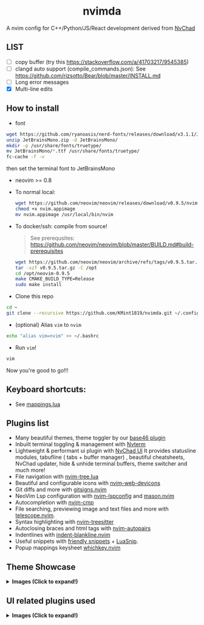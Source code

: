 <h1 align="center">nvimda</h1>
A nvim config for C++/Python/JS/React development derived from <a href="https://github.com/NvChad/NvChad/tree/v2.0">NvChad</a>

## LIST
- [ ] copy buffer (try this https://stackoverflow.com/a/41703217/9545385)
- [ ] clangd auto support (compile_commands.json): See https://github.com/rizsotto/Bear/blob/master/INSTALL.md
- [ ] Long error messages
- [x] Multi-line edits

## How to install
- font
```bash
wget https://github.com/ryanoasis/nerd-fonts/releases/download/v3.1.1/JetBrainsMono.zip
unzip JetBrainsMono.zip -d JetBrainsMono/
mkdir -p /usr/share/fonts/truetype/
mv JetBrainsMono/*.ttf /usr/share/fonts/truetype/
fc-cache -f -v
```
then set the terminal font to JetBrainsMono 

- neovim >= 0.8
- To normal local:
    ```bash
    wget https://github.com/neovim/neovim/releases/download/v0.9.5/nvim.appimage
    chmod +x nvim.appimage
    mv nvim.appimage /usr/local/bin/nvim
    ```
- To docker/ssh: compile from source!
    > See prerequsites: https://github.com/neovim/neovim/blob/master/BUILD.md#build-prerequisites
    ```bash
    wget https://github.com/neovim/neovim/archive/refs/tags/v0.9.5.tar.gz
    tar -xzf v0.9.5.tar.gz -C /opt
    cd /opt/neovim-0.9.5
    make CMAKE_BUILD_TYPE=Release
    sudo make install
    ```

- Clone this repo
```bash
cd ~
git clone --recursive https://github.com/KMint1819/nvimda.git ~/.config/nvim --depth=1
```

- (optional) Alias `vim` to `nvim`
```bash
echo "alias vim=nvim" >> ~/.bashrc
```

- Run `vim`!
```bash
vim
```

Now you're good to go!!!

## Keyboard shortcuts:
- See [mappings.lua](./lua/core/mappings.lua)
 
## Plugins list

- Many beautiful themes, theme toggler by our [base46 plugin](https://github.com/NvChad/base46)
- Inbuilt terminal toggling & management with [Nvterm](https://github.com/NvChad/nvterm)
- Lightweight & performant ui plugin with [NvChad UI](https://github.com/NvChad/ui) It provides statusline modules, tabufline ( tabs + buffer manager) , beautiful cheatsheets, NvChad updater, hide & unhide terminal buffers, theme switcher and much more!
- File navigation with [nvim-tree.lua](https://github.com/kyazdani42/nvim-tree.lua)
- Beautiful and configurable icons with [nvim-web-devicons](https://github.com/kyazdani42/nvim-web-devicons)
- Git diffs and more with [gitsigns.nvim](https://github.com/lewis6991/gitsigns.nvim) 
- NeoVim Lsp configuration with [nvim-lspconfig](https://github.com/neovim/nvim-lspconfig) and [mason.nvim](https://github.com/williamboman/mason.nvim)
- Autocompletion with [nvim-cmp](https://github.com/hrsh7th/nvim-cmp)
- File searching, previewing image and text files and more with [telescope.nvim](https://github.com/nvim-telescope/telescope.nvim).
- Syntax highlighting with [nvim-treesitter](https://github.com/nvim-treesitter/nvim-treesitter)
- Autoclosing braces and html tags with [nvim-autopairs](https://github.com/windwp/nvim-autopairs)
- Indentlines with [indent-blankline.nvim](https://github.com/lukas-reineke/indent-blankline.nvim)
- Useful snippets with [friendly snippets](https://github.com/rafamadriz/friendly-snippets) + [LuaSnip](https://github.com/L3MON4D3/LuaSnip).
- Popup mappings keysheet [whichkey.nvim](https://github.com/folke/which-key.nvim)

## Theme Showcase

<details><summary> <b>Images (Click to expand!)</b></summary>

![4 themes](https://nvchad.com/screenshots/four_Themes.webp)
![radium 1](https://nvchad.com/screenshots/radium1.webp)
![radium 2](https://nvchad.com/screenshots/radium2.webp)
![radium 3](https://nvchad.com/screenshots/radium3.webp)


(Note: these are just 4-5 themes, NvChad has around 56 themes)
</details>

## UI related plugins used

<details><summary> <b>Images (Click to expand!)</b></summary>

<h3> Nvim-tree.lua </h3>

Fast file tree:

<kbd><img src="https://nvchad.com/features/nvimtree.webp"></kbd>

<h3> Telescope-nvim </h3>

A fuzzy file finder, picker, sorter, previewer and much more:

<kbd><img src="https://nvchad.com/features/telescope.webp"></kbd>

<h3> Our own statusline written from scratch  </h3>

[NvChad UI](https://github.com/NvChad/ui)

<kbd><img src="https://nvchad.com/features/statuslines.webp"></kbd>

<h3> Tabufline (our own pertab bufferline) </h3>

<kbd><img src="https://nvchad.com/features/tabufline.webp"></kbd>
- Here's a [video](https://www.youtube.com/watch?v=V_9iJ96U_k8&ab_channel=siduck) that showcases it.

<h3> NvCheatsheet ( our UI Plugin ) </h3>
<kbd> <img src="https://nvchad.com/features/nvcheatsheet.webp"/></kbd>

</details>

